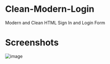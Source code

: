 # Clean-Modern-Login
Modern and Clean HTML Sign In and Login Form

# Screenshots
![image](https://github.com/xssnd/Clean-Modern-Login/assets/101347159/4d342cd4-c360-43d8-b117-4bba1a0e9a6a)
